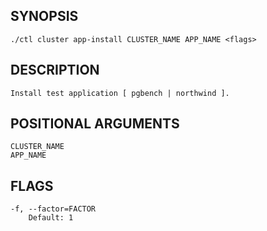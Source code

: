 ## SYNOPSIS
    ./ctl cluster app-install CLUSTER_NAME APP_NAME <flags>
 
## DESCRIPTION
    Install test application [ pgbench | northwind ].
 
## POSITIONAL ARGUMENTS
    CLUSTER_NAME
    APP_NAME
 
## FLAGS
    -f, --factor=FACTOR
        Default: 1

